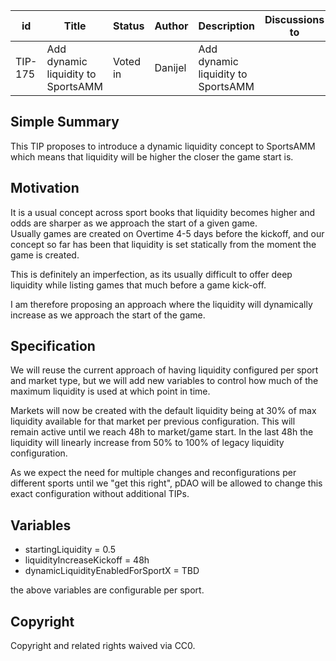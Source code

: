 | id      | Title                 | Status | Author  | Description               | Discussions to | Created    |
| ------- | --------------------- | ------ | ------- | ------------------------- | -------------- | ---------- |
| TIP-175 | Add dynamic liquidity to SportsAMM | Voted in  | Danijel | Add dynamic liquidity to SportsAMM |                | 2023-10-02 |

## Simple Summary

This TIP proposes to introduce a dynamic liquidity concept to SportsAMM which means that liquidity will be higher the closer the game start is.

## Motivation

It is a usual concept across sport books that liquidity becomes higher and odds are sharper as we approach the start of a given game.  
Usually games are created on Overtime 4-5 days before the kickoff, and our concept so far has been that liquidity is set statically from the moment the game is created.  

This is definitely an imperfection, as its usually difficult to offer deep liquidity while listing games that much before a game kick-off.  

I am therefore proposing an approach where the liquidity will dynamically increase as we approach the start of the game.

## Specification

We will reuse the current approach of having liquidity configured per sport and market type, but we will add new variables to control how much of the maximum liquidity is used at which point in time.  

Markets will now be created with the default liquidity being at 30% of max liquidity available for that market per previous configuration.
This will remain active until we reach 48h to market/game start. In the last 48h the liquidity will linearly increase from 50% to 100% of legacy liquidity configuration.  

As we expect the need for multiple changes and reconfigurations per different sports until we "get this right", pDAO will be allowed to change this exact configuration without additional TIPs.
 
## Variables

- startingLiquidity = 0.5
- liquidityIncreaseKickoff = 48h
- dynamicLiquidityEnabledForSportX = TBD

the above variables are configurable per sport.

## Copyright

Copyright and related rights waived via CC0.
